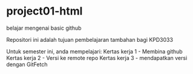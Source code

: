 # project01-html
belajar mengenai basic github

Repositori ini adalah tujuan pembelajaran tambahan bagi KPD3033

Untuk semester ini, anda mempelajari:
Kertas kerja 1 - Membina github
Kertas kerja 2 - Versi ke remote repo
Kertas kerja 3 - mendapatkan versi dengan GitFetch
